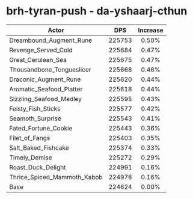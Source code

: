 # brh-tyran-push - da-yshaarj-cthun
| Actor | DPS | Increase |
|---|:---:|:---:|
|Dreambound_Augment_Rune|225753|0.50%|
|Revenge_Served_Cold|225684|0.47%|
|Great_Cerulean_Sea|225675|0.47%|
|Thousandbone_Tongueslicer|225668|0.46%|
|Draconic_Augment_Rune|225620|0.44%|
|Aromatic_Seafood_Platter|225618|0.44%|
|Sizzling_Seafood_Medley|225595|0.43%|
|Feisty_Fish_Sticks|225577|0.42%|
|Seamoth_Surprise|225543|0.41%|
|Fated_Fortune_Cookie|225443|0.36%|
|Filet_of_Fangs|225403|0.35%|
|Salt_Baked_Fishcake|225374|0.33%|
|Timely_Demise|225272|0.29%|
|Roast_Duck_Delight|224991|0.16%|
|Thrice_Spiced_Mammoth_Kabob|224978|0.16%|
|Base|224624|0.00%|

